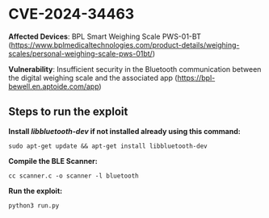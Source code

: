 # CVE-2024-34463

**Affected Devices**: BPL Smart Weighing Scale PWS-01-BT (https://www.bplmedicaltechnologies.com/product-details/weighing-scales/personal-weighing-scale-pws-01bt/)

**Vulnerability**: Insufficient security in the Bluetooth communication between the digital weighing scale and the associated app (https://bpl-bewell.en.aptoide.com/app)


## Steps to run the exploit

**Install *libbluetooth-dev* if not installed already using this command:**

```sudo apt-get update && apt-get install libbluetooth-dev```

**Compile the BLE Scanner:**

```cc scanner.c -o scanner -l bluetooth```

**Run the exploit:**

```python3 run.py```
